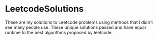 # LeetcodeSolutions
These are my solutions to Leetcode problems using methods that I didn't see many people use. These unique solutions passed and have equal runtime to the best algorithms proposed by leetcode.
